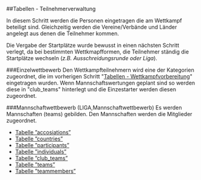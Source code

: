 ##Tabellen - Teilnehmerverwaltung

In diesem Schritt werden die Personen eingetragen die am Wettkampf beteiligt sind. Gleichzeitig werden die Vereine/Verbände und Länder angelegt aus denen die Teilnehmer kommen.

Die Vergabe der Startplätze wurde bewusst in einen nächsten Schritt verlegt, da bei bestimmten Wettkmapfformen, die Teilnehmer ständig die Startplätze wechseln (*z.B. Ausschreidungsrunde oder Liga*).

###Einzelwettbewerb
Den Wettkampfteilnehmern wird eine der Kategorien zugeordnet, die im vorherigen Schritt "[Tabellen - Wettkampfvorbereitung](de_kapitel_02.md)" eingetragen wurden.
Wenn Mannschaftswertungen geplant sind so werden diese in "club_teams" hinterlegt und die Einzestarter werden diesen zugeordnet.

###Mannschaftwettbewerb (LIGA,Mannschaftwettbewerb)
Es werden Mannschaften (teams) gebilden. Den Mannschaften werden die Mitglieder zugeordnet.

* [Tabelle ”accosiations”](de_kapitel_03_01.md)
* [Tabelle ”countries”](de_kapitel_03_02.md)
* [Tabelle ”participants”](de_kapitel_03_03.md)
* [Tabelle ”individuals”](de_kapitel_03_04.md)
* [Tabelle ”club_teams”](de_kapitel_03_06.md)
* [Tabelle ”teams”](de_kapitel_03_07.md)
* [Tabelle ”teammembers”](de_kapitel_03_08.md)

